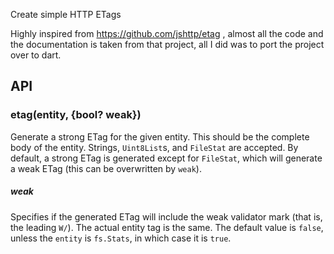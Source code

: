 Create simple HTTP ETags

Highly inspired from https://github.com/jshttp/etag , almost all the code and the documentation is taken from that project, all I did was to port the project over to dart.

## API

### etag(entity, {bool? weak})

Generate a strong ETag for the given entity. This should be the complete
body of the entity. Strings, `Uint8List`s, and `FileStat` are accepted. By
default, a strong ETag is generated except for `FileStat`, which will
generate a weak ETag (this can be overwritten by `weak`).

##### weak

Specifies if the generated ETag will include the weak validator mark (that
is, the leading `W/`). The actual entity tag is the same. The default value
is `false`, unless the `entity` is `fs.Stats`, in which case it is `true`.

